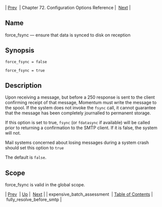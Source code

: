 | [Prev](conf.ref.expensive_batch_assessment)  | Chapter 72. Configuration Options Reference |  [Next](conf.ref.fully_resolve_before_smtp) |

<a name="conf.ref.force_fsync"></a>
## Name

force_fsync — ensure that data is synced to disk on reception

## Synopsis

`force_fsync = false`

`force_fsync = true`

<a name="idp24696192"></a>
## Description

Upon receiving a message, but before a 250 response is sent to the client confirming receipt of that message, Momentum must write the message to the spool. If the system does not invoke the `fsync` call, it cannot guarantee that the message has been completely journalled to permanent storage.

If this option is set to true, `fsync` (or `fdatasync` if available) will be called prior to returning a confirmation to the SMTP client. If it is false, the system will not.

Mail systems concerned about losing messages during a system crash should set this option to `true`

The default is `false`.

<a name="idp24702096"></a>
## Scope

force_fsync is valid in the global scope.

| [Prev](conf.ref.expensive_batch_assessment)  | [Up](config.options.ref) |  [Next](conf.ref.fully_resolve_before_smtp) |
| expensive_batch_assessment  | [Table of Contents](index) |  fully_resolve_before_smtp |

